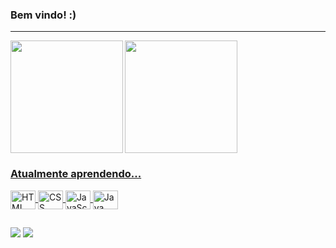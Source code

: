 ### Bem vindo! :)
<hr>

<a href="https://github.com/4llay">
  <picture>
    <source
      srcset="https://github-readme-stats.vercel.app/api?username=4llay&show_icons=true&theme=tokyonight"
      media="(prefers-color-scheme: dark"
    />
    <source
      srcset="https://github-readme-stats.vercel.app/api?username=4llay&show_icons=true"
      media="(prefers-color-scheme: light, (prefers-color-scheme: no-preference)"      
    />
    <img height="180em" align="left" src="https://github-readme-stats.vercel.app/api?username=4llay&show_icons=true"/> 
  </picture>
  <picture>
    <source
      srcset="https://github-readme-stats.vercel.app/api/top-langs/?username=4llay&layout=compact&theme=tokyonight"
      media="(prefers-color-scheme: dark"
    />
    <source
      srcset="https://github-readme-stats.vercel.app/api/top-langs/?username=4llay&layout=compact"
      media="(prefers-color-scheme: light, (prefers-color-scheme: no-preference)"      
    />
    <img height="180em" align="center" src="https://github-readme-stats.vercel.app/api/top-langs/?username=4llay&layout=compact"/> 
  </picture>

### Atualmente aprendendo...

  <div>
    <img align="center" alt="HTML" height="30" width="40" src="https://cdn.jsdelivr.net/gh/devicons/devicon/icons/html5/html5-plain.svg">
    <img align="center" alt="CSS" height="30" width="40" src="https://cdn.jsdelivr.net/gh/devicons/devicon/icons/css3/css3-plain.svg">
    <img align="center" alt="JavaScript" height="30" width="40" src="https://cdn.jsdelivr.net/gh/devicons/devicon/icons/javascript/javascript-original.svg">
    <img align="center" alt="Java" height="30" width="40" src="https://cdn.jsdelivr.net/gh/devicons/devicon/icons/java/java-original.svg">
  </div>
  
  ##

<div>
<a href="https://www.youtube.com/channel/UCmLF4u9oJu8cwAaV5p1N7eQ" target="_blank"><img src="https://img.shields.io/badge/YouTube-FF0000?style=for-the-badge&logo=youtube&logoColor=white" target="_blank"></a>
<a href = "mailto:4llayjpcg@gmail.com"><img src="https://img.shields.io/badge/Gmail-D14836?style=for-the-badge&logo=gmail&logoColor=white" target="_blank"></a>
</div>
